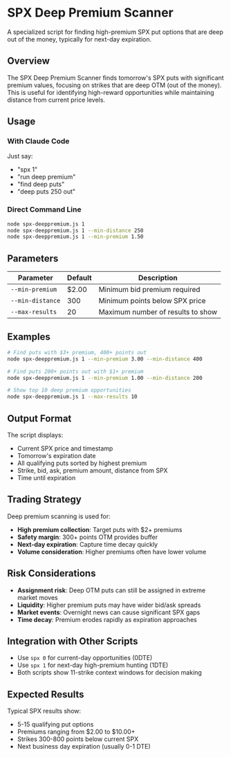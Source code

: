 # SPX Deep Premium Scanner

A specialized script for finding high-premium SPX put options that are deep out of the money, typically for next-day expiration.

## Overview

The SPX Deep Premium Scanner finds tomorrow's SPX puts with significant premium values, focusing on strikes that are deep OTM (out of the money). This is useful for identifying high-reward opportunities while maintaining distance from current price levels.

## Usage

### With Claude Code
Just say:
- "spx 1"
- "run deep premium" 
- "find deep puts"
- "deep puts 250 out"

### Direct Command Line
```bash
node spx-deeppremium.js 1
node spx-deeppremium.js 1 --min-distance 250
node spx-deeppremium.js 1 --min-premium 1.50
```

## Parameters

| Parameter | Default | Description |
|-----------|---------|-------------|
| `--min-premium` | $2.00 | Minimum bid premium required |
| `--min-distance` | 300 | Minimum points below SPX price |
| `--max-results` | 20 | Maximum number of results to show |

## Examples

```bash
# Find puts with $3+ premium, 400+ points out
node spx-deeppremium.js 1 --min-premium 3.00 --min-distance 400

# Find puts 200+ points out with $1+ premium
node spx-deeppremium.js 1 --min-premium 1.00 --min-distance 200

# Show top 10 deep premium opportunities
node spx-deeppremium.js 1 --max-results 10
```

## Output Format

The script displays:
- Current SPX price and timestamp
- Tomorrow's expiration date
- All qualifying puts sorted by highest premium
- Strike, bid, ask, premium amount, distance from SPX
- Time until expiration

## Trading Strategy

Deep premium scanning is used for:
- **High premium collection**: Target puts with $2+ premiums
- **Safety margin**: 300+ points OTM provides buffer
- **Next-day expiration**: Capture time decay quickly
- **Volume consideration**: Higher premiums often have lower volume

## Risk Considerations

- **Assignment risk**: Deep OTM puts can still be assigned in extreme market moves
- **Liquidity**: Higher premium puts may have wider bid/ask spreads
- **Market events**: Overnight news can cause significant SPX gaps
- **Time decay**: Premium erodes rapidly as expiration approaches

## Integration with Other Scripts

- Use `spx 0` for current-day opportunities (0DTE)
- Use `spx 1` for next-day high-premium hunting (1DTE)
- Both scripts show 11-strike context windows for decision making

## Expected Results

Typical SPX results show:
- 5-15 qualifying put options
- Premiums ranging from $2.00 to $10.00+
- Strikes 300-800 points below current SPX
- Next business day expiration (usually 0-1 DTE)